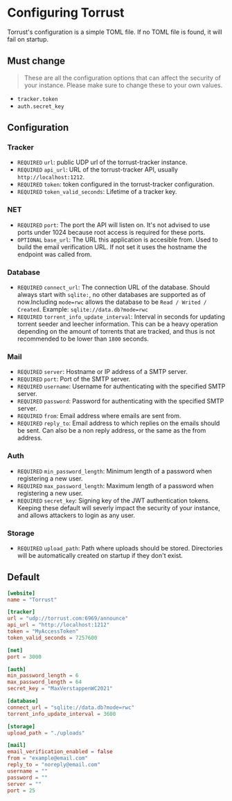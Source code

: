 # Configuring Torrust
Torrust's configuration is a simple TOML file. If no TOML file is found, it will fail on startup.

## Must change
> These are all the configuration options that can affect the security of your instance. Please make sure to change these to your own values.
- `tracker.token`
- `auth.secret_key`

## Configuration

### Tracker
- `REQUIRED` `url`: public UDP url of the torrust-tracker instance.
- `REQUIRED` `api_url`: URL of the torrust-tracker API, usually `http://localhost:1212`.
- `REQUIRED` `token`: token configured in the torrust-tracker configuration.
- `REQUIRED` `token_valid_seconds`: Lifetime of a tracker key.

### NET
- `REQUIRED` `port`: The port the API will listen on. It's not advised to use ports under 1024 because root access is required for these ports.
- `OPTIONAL` `base_url`: The URL this application is accesible from. Used to build the email verification URL. If not set it uses the hostname the endpoint was called from.


### Database
- `REQUIRED` `connect_url`: The connection URL of the database. Should always start with `sqlite:`, no other databases are supported as of now.Including `mode=rwc` allows the database to be `Read / Writed / Created`. Example: `sqlite://data.db?mode=rwc`
- `REQUIRED` `torrent_info_update_interval`: Interval in seconds for updating torrent seeder and leecher information. This can be a heavy operation depending on the amount of torrents that are tracked, and thus is not recommended to be lower than `1800` seconds.

### Mail
- `REQUIRED` `server`: Hostname or IP address of a SMTP server.
- `REQUIRED` `port`: Port of the SMTP server.
- `REQUIRED` `username`: Username for authenticating with the specified SMTP server.
- `REQUIRED` `password`: Password for authenticating with the specified SMTP server.
- `REQUIRED` `from`: Email address where emails are sent from.
- `REQUIRED` `reply_to`: Email address to which replies on the emails should be sent. Can also be a non reply address, or the same as the from address.

### Auth
- `REQUIRED` `min_password_length`: Minimum length of a password when registering a new user.
- `REQUIRED` `max_password_length`: Maximum length of a password when registering a new user.
- `REQUIRED` `secret_key`: Signing key of the JWT authentication tokens. Keeping these default will severly impact the security of your instance, and allows attackers to login as any user.

### Storage
- `REQUIRED` `upload_path`: Path where uploads should be stored. Directories will be automatically created on startup if they don't exist.

## Default
```toml
[website]
name = "Torrust"

[tracker]
url = "udp://torrust.com:6969/announce"
api_url = "http://localhost:1212"
token = "MyAccessToken"
token_valid_seconds = 7257600

[net]
port = 3000

[auth]
min_password_length = 6
max_password_length = 64
secret_key = "MaxVerstappenWC2021"

[database]
connect_url = "sqlite://data.db?mode=rwc"
torrent_info_update_interval = 3600

[storage]
upload_path = "./uploads"

[mail]
email_verification_enabled = false
from = "example@email.com"
reply_to = "noreply@email.com"
username = ""
password = ""
server = ""
port = 25
```
